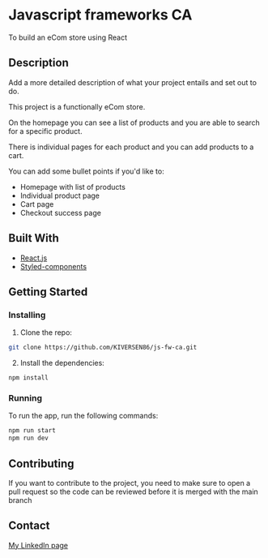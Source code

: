 # Javascript frameworks CA

To build an eCom store using React

## Description

Add a more detailed description of what your project entails and set out to do.

This project is a functionally eCom store.

On the homepage you can see a list of products and you are able to search for a specific product.

There is individual pages for each product and you can add products to a cart.

You can add some bullet points if you'd like to:

- Homepage with list of products
- Individual product page
- Cart page
- Checkout success page

## Built With

- [React.js](https://reactjs.org/)
- [Styled-components](https://styled-components.com/docs)

## Getting Started

### Installing

1. Clone the repo:

```bash
git clone https://github.com/KIVERSEN86/js-fw-ca.git
```

2. Install the dependencies:

```
npm install
```

### Running

To run the app, run the following commands:

```bash
npm run start
npm run dev
```

## Contributing

If you want to contribute to the project, you need to make sure to open a pull request so the code can be reviewed before it is merged with the main branch

## Contact

[My LinkedIn page](www.linkedin.com/in/kristoffer-iversen-a593811b5)
